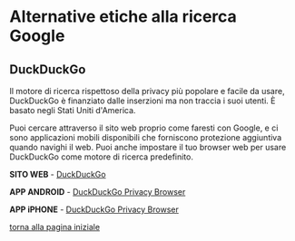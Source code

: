 # Alternative etiche alla ricerca Google

## DuckDuckGo

Il motore di ricerca rispettoso della privacy più popolare e facile da usare, 
DuckDuckGo è finanziato dalle inserzioni ma non traccia i suoi utenti. 
È basato negli Stati Uniti d'America. 

Puoi cercare attraverso il sito web proprio come faresti con Google, 
e ci sono applicazioni mobili disponibili che forniscono protezione aggiuntiva quando navighi il web. 
Puoi anche impostare il tuo browser web per usare DuckDuckGo come motore di ricerca predefinito. 

**SITO WEB** - [DuckDuckGo](https://duckduckgo.com/)

**APP ANDROID** - [DuckDuckGo Privacy Browser](https://play.google.com/store/apps/details?id=com.duckduckgo.mobile.android)

**APP iPHONE** - [DuckDuckGo Privacy Browser](https://itunes.apple.com/us/app/duckduckgo-search-stories/id663592361)

[torna alla pagina iniziale](index)
